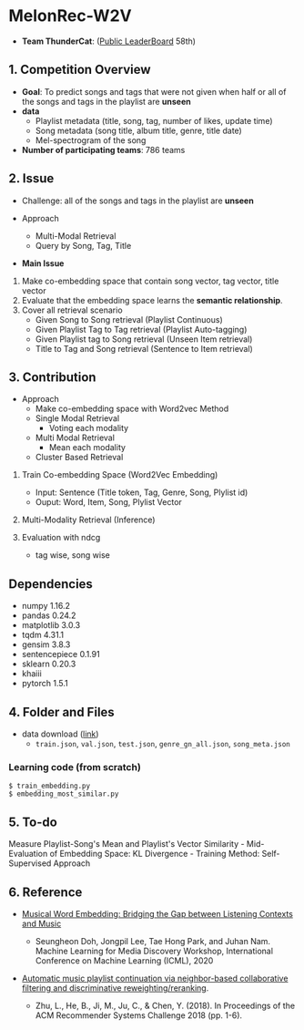 # MelonRec-W2V

- **Team ThunderCat**: ([Public LeaderBoard](https://arena.kakao.com/c/7/leaderboard) 58th)
  
## 1. Competition Overview
- **Goal**: To predict songs and tags that were not given when half or all of the songs and tags in the playlist are **unseen**
- **data**
    - Playlist metadata (title, song, tag, number of likes, update time)
    - Song metadata (song title, album title, genre, title date)
    - Mel-spectrogram of the song
- **Number of participating teams**: 786 teams
  
## 2. Issue
- Challenge: all of the songs and tags in the playlist are **unseen**
- Approach
    - Multi-Modal Retrieval
    - Query by Song, Tag, Title

- **Main Issue**
1. Make co-embedding space that contain song vector, tag vector, title vector
2. Evaluate that the embedding space learns the **semantic relationship**.
3. Cover all retrieval scenario
    - Given Song to Song retrieval (Playlist Continuous)
    - Given Playlist Tag to Tag retrieval (Playlist Auto-tagging)
    - Given Playlist tag to Song retrieval (Unseen Item retrieval)
    - Title to Tag and Song retrieval (Sentence to Item retrieval)

## 3. Contribution

- Approach
    - Make co-embedding space with Word2vec Method
    - Single Modal Retrieval
        - Voting each modality
    - Multi Modal Retrieval
        - Mean each modality
    - Cluster Based Retrieval
    
1. Train Co-embedding Space (Word2Vec Embedding)
    - Input: Sentence (Title token, Tag, Genre, Song, Plylist id)
    - Ouput: Word, Item, Song, Plylist Vector

2. Multi-Modality Retrieval (Inference)

3. Evaluation with ndcg
    - tag wise, song wise


## Dependencies
- numpy 1.16.2
- pandas 0.24.2
- matplotlib 3.0.3
- tqdm 4.31.1
- gensim 3.8.3
- sentencepiece 0.1.91
- sklearn 0.20.3
- khaiii
- pytorch 1.5.1

## 4. Folder and Files
- data download ([link](https://arena.kakao.com/c/7/data))
  - `train.json`, `val.json`, `test.json`, `genre_gn_all.json`, `song_meta.json`


### Learning code (from scratch)
```
$ train_embedding.py
$ embedding_most_similar.py
```   

## 5. To-do
Measure Playlist-Song's Mean and Playlist's Vector Similarity
    - Mid-Evaluation of Embedding Space: KL Divergence
    - Training Method: Self-Supervised Approach

## 6. Reference
- [Musical Word Embedding: Bridging the Gap between Listening Contexts and Music](https://arxiv.org/pdf/2008.01190.pdf)
    - Seungheon Doh, Jongpil Lee, Tae Hong Park, and Juhan Nam. Machine Learning for Media Discovery Workshop, International Conference on Machine Learning (ICML), 2020

- [Automatic music playlist continuation via neighbor-based collaborative filtering and discriminative reweighting/reranking](https://github.com/LauraBowenHe/Recsys-Spotify-2018-challenge).
    - Zhu, L., He, B., Ji, M., Ju, C., & Chen, Y. (2018). In Proceedings of the ACM Recommender Systems Challenge 2018 (pp. 1-6).
